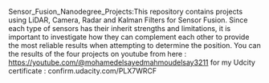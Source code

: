 Sensor_Fusion_Nanodegree_Projects:This repository contains projects using LiDAR, Camera, Radar and Kalman Filters for Sensor Fusion. Since each type of sensors has their inherit strengths and limitations, it is important to investigate how they can complement each other to provide the most reliable results when attempting to determine the position. You can the results of the four projects on youtube from here : https://youtube.com/@mohamedelsayedmahmoudelsay3211
for my Udcity certificate : confirm.udacity.com/PLX7WRCF 


